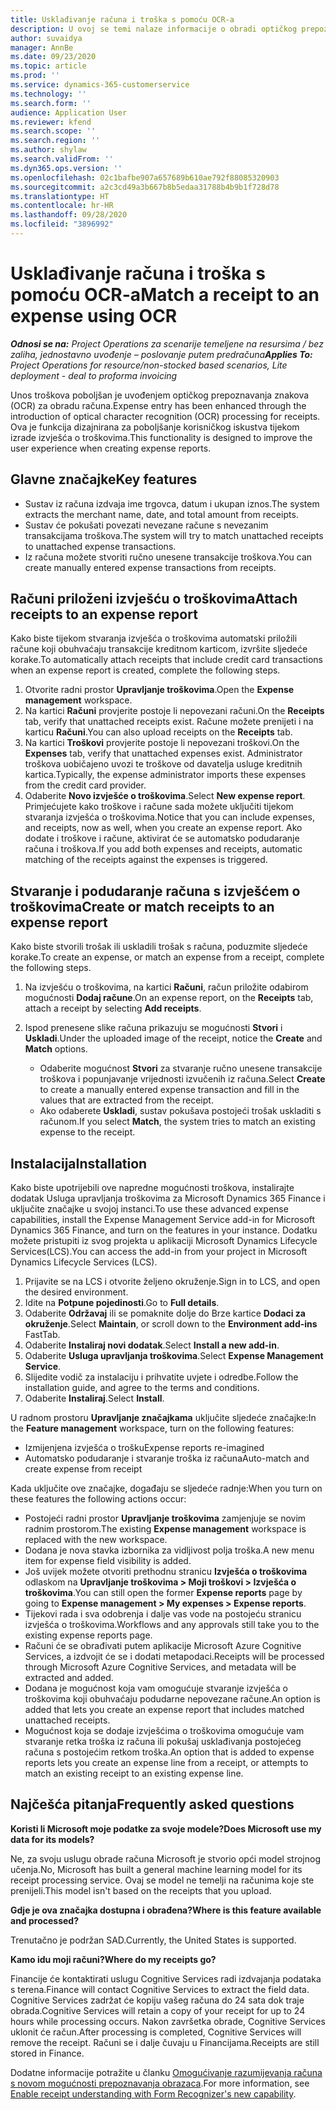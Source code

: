```yaml
---
title: Usklađivanje računa i troška s pomoću OCR-a
description: U ovoj se temi nalaze informacije o obradi optičkog prepoznavanja znakova (OCR, optical character recognition) za račune.
author: suvaidya
manager: AnnBe
ms.date: 09/23/2020
ms.topic: article
ms.prod: ''
ms.service: dynamics-365-customerservice
ms.technology: ''
ms.search.form: ''
audience: Application User
ms.reviewer: kfend
ms.search.scope: ''
ms.search.region: ''
ms.author: shylaw
ms.search.validFrom: ''
ms.dyn365.ops.version: ''
ms.openlocfilehash: 02c1bafbe907a657689b610ae792f88085320903
ms.sourcegitcommit: a2c3cd49a3b667b8b5edaa31788b4b9b1f728d78
ms.translationtype: HT
ms.contentlocale: hr-HR
ms.lasthandoff: 09/28/2020
ms.locfileid: "3896992"
---
```

# <a name="match-a-receipt-to-an-expense-using-ocr"></a><span data-ttu-id="3f419-103">Usklađivanje računa i troška s pomoću OCR-a</span><span class="sxs-lookup"><span data-stu-id="3f419-103">Match a receipt to an expense using OCR</span></span>

<span data-ttu-id="3f419-104">_**Odnosi se na:** Project Operations za scenarije temeljene na resursima / bez zaliha, jednostavno uvođenje – poslovanje putem predračuna_</span><span class="sxs-lookup"><span data-stu-id="3f419-104">_**Applies To:** Project Operations for resource/non-stocked based scenarios, Lite deployment - deal to proforma invoicing_</span></span>

<span data-ttu-id="3f419-105">Unos troškova poboljšan je uvođenjem optičkog prepoznavanja znakova (OCR) za obradu računa.</span><span class="sxs-lookup"><span data-stu-id="3f419-105">Expense entry has been enhanced through the introduction of optical character recognition (OCR) processing for receipts.</span></span> <span data-ttu-id="3f419-106">Ova je funkcija dizajnirana za poboljšanje korisničkog iskustva tijekom izrade izvješća o troškovima.</span><span class="sxs-lookup"><span data-stu-id="3f419-106">This functionality is designed to improve the user experience when creating expense reports.</span></span>

## <a name="key-features"></a><span data-ttu-id="3f419-107">Glavne značajke</span><span class="sxs-lookup"><span data-stu-id="3f419-107">Key features</span></span>

- <span data-ttu-id="3f419-108">Sustav iz računa izdvaja ime trgovca, datum i ukupan iznos.</span><span class="sxs-lookup"><span data-stu-id="3f419-108">The system extracts the merchant name, date, and total amount from receipts.</span></span>
- <span data-ttu-id="3f419-109">Sustav će pokušati povezati nevezane račune s nevezanim transakcijama troškova.</span><span class="sxs-lookup"><span data-stu-id="3f419-109">The system will try to match unattached receipts to unattached expense transactions.</span></span>
- <span data-ttu-id="3f419-110">Iz računa možete stvoriti ručno unesene transakcije troškova.</span><span class="sxs-lookup"><span data-stu-id="3f419-110">You can create manually entered expense transactions from receipts.</span></span>

## <a name="attach-receipts-to-an-expense-report"></a><span data-ttu-id="3f419-111">Računi priloženi izvješću o troškovima</span><span class="sxs-lookup"><span data-stu-id="3f419-111">Attach receipts to an expense report</span></span>

<span data-ttu-id="3f419-112">Kako biste tijekom stvaranja izvješća o troškovima automatski priložili račune koji obuhvaćaju transakcije kreditnom karticom, izvršite sljedeće korake.</span><span class="sxs-lookup"><span data-stu-id="3f419-112">To automatically attach receipts that include credit card transactions when an expense report is created, complete the following steps.</span></span>

  1. <span data-ttu-id="3f419-113">Otvorite radni prostor **Upravljanje troškovima**.</span><span class="sxs-lookup"><span data-stu-id="3f419-113">Open the **Expense management** workspace.</span></span>
  2. <span data-ttu-id="3f419-114">Na kartici **Računi** provjerite postoje li nepovezani računi.</span><span class="sxs-lookup"><span data-stu-id="3f419-114">On the **Receipts** tab, verify that unattached receipts exist.</span></span> <span data-ttu-id="3f419-115">Račune možete prenijeti i na karticu **Računi**.</span><span class="sxs-lookup"><span data-stu-id="3f419-115">You can also upload receipts on the **Receipts** tab.</span></span>
  3. <span data-ttu-id="3f419-116">Na kartici **Troškovi** provjerite postoje li nepovezani troškovi.</span><span class="sxs-lookup"><span data-stu-id="3f419-116">On the **Expenses** tab, verify that unattached expenses exist.</span></span> <span data-ttu-id="3f419-117">Administrator troškova uobičajeno uvozi te troškove od davatelja usluge kreditnih kartica.</span><span class="sxs-lookup"><span data-stu-id="3f419-117">Typically, the expense administrator imports these expenses from the credit card provider.</span></span>
  4. <span data-ttu-id="3f419-118">Odaberite **Novo izvješće o troškovima**.</span><span class="sxs-lookup"><span data-stu-id="3f419-118">Select **New expense report**.</span></span> <span data-ttu-id="3f419-119">Primjećujete kako troškove i račune sada možete uključiti tijekom stvaranja izvješća o troškovima.</span><span class="sxs-lookup"><span data-stu-id="3f419-119">Notice that you can include expenses, and receipts, now as well, when you create an expense report.</span></span> <span data-ttu-id="3f419-120">Ako dodate i troškove i račune, aktivirat će se automatsko podudaranje računa i troškova.</span><span class="sxs-lookup"><span data-stu-id="3f419-120">If you add both expenses and receipts, automatic matching of the receipts against the expenses is triggered.</span></span>

## <a name="create-or-match-receipts-to-an-expense-report"></a><span data-ttu-id="3f419-121">Stvaranje i podudaranje računa s izvješćem o troškovima</span><span class="sxs-lookup"><span data-stu-id="3f419-121">Create or match receipts to an expense report</span></span>
<span data-ttu-id="3f419-122">Kako biste stvorili trošak ili uskladili trošak s računa, poduzmite sljedeće korake.</span><span class="sxs-lookup"><span data-stu-id="3f419-122">To create an expense, or match an expense from a receipt, complete the following steps.</span></span>

  1. <span data-ttu-id="3f419-123">Na izvješću o troškovima, na kartici **Računi**, račun priložite odabirom mogućnosti **Dodaj račune**.</span><span class="sxs-lookup"><span data-stu-id="3f419-123">On an expense report, on the **Receipts** tab, attach a receipt by selecting **Add receipts**.</span></span>
  2. <span data-ttu-id="3f419-124">Ispod prenesene slike računa prikazuju se mogućnosti **Stvori** i **Uskladi**.</span><span class="sxs-lookup"><span data-stu-id="3f419-124">Under the uploaded image of the receipt, notice the **Create** and **Match** options.</span></span>

      - <span data-ttu-id="3f419-125">Odaberite mogućnost **Stvori** za stvaranje ručno unesene transakcije troškova i popunjavanje vrijednosti izvučenih iz računa.</span><span class="sxs-lookup"><span data-stu-id="3f419-125">Select **Create** to create a manually entered expense transaction and fill in the values that are extracted from the receipt.</span></span>
      - <span data-ttu-id="3f419-126">Ako odaberete **Uskladi**, sustav pokušava postojeći trošak uskladiti s računom.</span><span class="sxs-lookup"><span data-stu-id="3f419-126">If you select **Match**, the system tries to match an existing expense to the receipt.</span></span>

## <a name="installation"></a><span data-ttu-id="3f419-127">Instalacija</span><span class="sxs-lookup"><span data-stu-id="3f419-127">Installation</span></span>

<span data-ttu-id="3f419-128">Kako biste upotrijebili ove napredne mogućnosti troškova, instalirajte dodatak Usluga upravljanja troškovima za Microsoft Dynamics 365 Finance i uključite značajke u svojoj instanci.</span><span class="sxs-lookup"><span data-stu-id="3f419-128">To use these advanced expense capabilities, install the Expense Management Service add-in for Microsoft Dynamics 365 Finance, and turn on the features in your instance.</span></span> <span data-ttu-id="3f419-129">Dodatku možete pristupiti iz svog projekta u aplikaciji Microsoft Dynamics Lifecycle Services(LCS).</span><span class="sxs-lookup"><span data-stu-id="3f419-129">You can access the add-in from your project in Microsoft Dynamics Lifecycle Services (LCS).</span></span>

1. <span data-ttu-id="3f419-130">Prijavite se na LCS i otvorite željeno okruženje.</span><span class="sxs-lookup"><span data-stu-id="3f419-130">Sign in to LCS, and open the desired environment.</span></span>
2. <span data-ttu-id="3f419-131">Idite na **Potpune pojedinosti**.</span><span class="sxs-lookup"><span data-stu-id="3f419-131">Go to **Full details**.</span></span>
3. <span data-ttu-id="3f419-132">Odaberite **Održavaj** ili se pomaknite dolje do Brze kartice **Dodaci za okruženje**.</span><span class="sxs-lookup"><span data-stu-id="3f419-132">Select **Maintain**, or scroll down to the **Environment add-ins** FastTab.</span></span>
4. <span data-ttu-id="3f419-133">Odaberite **Instaliraj novi dodatak**.</span><span class="sxs-lookup"><span data-stu-id="3f419-133">Select **Install a new add-in**.</span></span>
5. <span data-ttu-id="3f419-134">Odaberite **Usluga upravljanja troškovima**.</span><span class="sxs-lookup"><span data-stu-id="3f419-134">Select **Expense Management Service**.</span></span>
6. <span data-ttu-id="3f419-135">Slijedite vodič za instalaciju i prihvatite uvjete i odredbe.</span><span class="sxs-lookup"><span data-stu-id="3f419-135">Follow the installation guide, and agree to the terms and conditions.</span></span>
7. <span data-ttu-id="3f419-136">Odaberite **Instaliraj**.</span><span class="sxs-lookup"><span data-stu-id="3f419-136">Select **Install**.</span></span>

<span data-ttu-id="3f419-137">U radnom prostoru **Upravljanje značajkama** uključite sljedeće značajke:</span><span class="sxs-lookup"><span data-stu-id="3f419-137">In the **Feature management** workspace, turn on the following features:</span></span>

- <span data-ttu-id="3f419-138">Izmijenjena izvješća o trošku</span><span class="sxs-lookup"><span data-stu-id="3f419-138">Expense reports re-imagined</span></span>
- <span data-ttu-id="3f419-139">Automatsko podudaranje i stvaranje troška iz računa</span><span class="sxs-lookup"><span data-stu-id="3f419-139">Auto-match and create expense from receipt</span></span>

<span data-ttu-id="3f419-140">Kada uključite ove značajke, događaju se sljedeće radnje:</span><span class="sxs-lookup"><span data-stu-id="3f419-140">When you turn on these features the following actions occur:</span></span>

- <span data-ttu-id="3f419-141">Postojeći radni prostor **Upravljanje troškovima** zamjenjuje se novim radnim prostorom.</span><span class="sxs-lookup"><span data-stu-id="3f419-141">The existing **Expense management** workspace is replaced with the new workspace.</span></span>
- <span data-ttu-id="3f419-142">Dodana je nova stavka izbornika za vidljivost polja troška.</span><span class="sxs-lookup"><span data-stu-id="3f419-142">A new menu item for expense field visibility is added.</span></span>
- <span data-ttu-id="3f419-143">Još uvijek možete otvoriti prethodnu stranicu **Izvješća o troškovima** odlaskom na **Upravljanje troškovima > Moji troškovi > Izvješća o troškovima**.</span><span class="sxs-lookup"><span data-stu-id="3f419-143">You can still open the former **Expense reports** page by going to **Expense management > My expenses > Expense reports**.</span></span>
- <span data-ttu-id="3f419-144">Tijekovi rada i sva odobrenja i dalje vas vode na postojeću stranicu izvješća o troškovima.</span><span class="sxs-lookup"><span data-stu-id="3f419-144">Workflows and any approvals still take you to the existing expense reports page.</span></span>
- <span data-ttu-id="3f419-145">Računi će se obrađivati putem aplikacije Microsoft Azure Cognitive Services, a izdvojit će se i dodati metapodaci.</span><span class="sxs-lookup"><span data-stu-id="3f419-145">Receipts will be processed through Microsoft Azure Cognitive Services, and metadata will be extracted and added.</span></span>
- <span data-ttu-id="3f419-146">Dodana je mogućnost koja vam omogućuje stvaranje izvješća o troškovima koji obuhvaćaju podudarne nepovezane račune.</span><span class="sxs-lookup"><span data-stu-id="3f419-146">An option is added that lets you create an expense report that includes matched unattached receipts.</span></span>
- <span data-ttu-id="3f419-147">Mogućnost koja se dodaje izvješćima o troškovima omogućuje vam stvaranje retka troška iz računa ili pokušaj usklađivanja postojećeg računa s postojećim retkom troška.</span><span class="sxs-lookup"><span data-stu-id="3f419-147">An option that is added to expense reports lets you create an expense line from a receipt, or attempts to match an existing receipt to an existing expense line.</span></span>

## <a name="frequently-asked-questions"></a><span data-ttu-id="3f419-148">Najčešća pitanja</span><span class="sxs-lookup"><span data-stu-id="3f419-148">Frequently asked questions</span></span>

<span data-ttu-id="3f419-149">**Koristi li Microsoft moje podatke za svoje modele?**</span><span class="sxs-lookup"><span data-stu-id="3f419-149">**Does Microsoft use my data for its models?**</span></span>

<span data-ttu-id="3f419-150">Ne, za svoju uslugu obrade računa Microsoft je stvorio opći model strojnog učenja.</span><span class="sxs-lookup"><span data-stu-id="3f419-150">No, Microsoft has built a general machine learning model for its receipt processing service.</span></span> <span data-ttu-id="3f419-151">Ovaj se model ne temelji na računima koje ste prenijeli.</span><span class="sxs-lookup"><span data-stu-id="3f419-151">This model isn't based on the receipts that you upload.</span></span>

<span data-ttu-id="3f419-152">**Gdje je ova značajka dostupna i obrađena?**</span><span class="sxs-lookup"><span data-stu-id="3f419-152">**Where is this feature available and processed?**</span></span>

<span data-ttu-id="3f419-153">Trenutačno je podržan SAD.</span><span class="sxs-lookup"><span data-stu-id="3f419-153">Currently, the United States is supported.</span></span>

<span data-ttu-id="3f419-154">**Kamo idu moji računi?**</span><span class="sxs-lookup"><span data-stu-id="3f419-154">**Where do my receipts go?**</span></span>

<span data-ttu-id="3f419-155">Financije će kontaktirati uslugu Cognitive Services radi izdvajanja podataka s terena.</span><span class="sxs-lookup"><span data-stu-id="3f419-155">Finance will contact Cognitive Services to extract the field data.</span></span> <span data-ttu-id="3f419-156">Cognitive Services zadržat će kopiju vašeg računa do 24 sata dok traje obrada.</span><span class="sxs-lookup"><span data-stu-id="3f419-156">Cognitive Services will retain a copy of your receipt for up to 24 hours while processing occurs.</span></span> <span data-ttu-id="3f419-157">Nakon završetka obrade, Cognitive Services uklonit će račun.</span><span class="sxs-lookup"><span data-stu-id="3f419-157">After processing is completed, Cognitive Services will remove the receipt.</span></span> <span data-ttu-id="3f419-158">Računi se i dalje čuvaju u Financijama.</span><span class="sxs-lookup"><span data-stu-id="3f419-158">Receipts are still stored in Finance.</span></span>

<span data-ttu-id="3f419-159">Dodatne informacije potražite u članku [Omogućivanje razumijevanja računa s novom mogućnosti prepoznavanja obrazaca](https://azure.microsoft.com/blog/enable-receipt-understanding-with-form-recognizer-s-new-capability/).</span><span class="sxs-lookup"><span data-stu-id="3f419-159">For more information, see [Enable receipt understanding with Form Recognizer's new capability](https://azure.microsoft.com/blog/enable-receipt-understanding-with-form-recognizer-s-new-capability/).</span></span>
